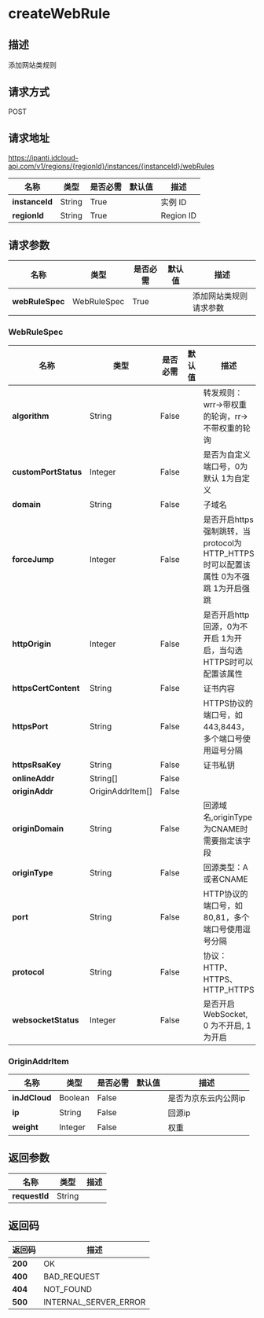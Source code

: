 # createWebRule


## 描述
添加网站类规则

## 请求方式
POST

## 请求地址
https://ipanti.jdcloud-api.com/v1/regions/{regionId}/instances/{instanceId}/webRules

|名称|类型|是否必需|默认值|描述|
|---|---|---|---|---|
|**instanceId**|String|True||实例 ID|
|**regionId**|String|True||Region ID|

## 请求参数
|名称|类型|是否必需|默认值|描述|
|---|---|---|---|---|
|**webRuleSpec**|WebRuleSpec|True||添加网站类规则请求参数|

### <a name="WebRuleSpec">WebRuleSpec</a>
|名称|类型|是否必需|默认值|描述|
|---|---|---|---|---|
|**algorithm**|String|False||转发规则：wrr->带权重的轮询，rr->不带权重的轮询|
|**customPortStatus**|Integer|False||是否为自定义端口号，0为默认 1为自定义|
|**domain**|String|False||子域名|
|**forceJump**|Integer|False||是否开启https强制跳转，当protocol为HTTP_HTTPS时可以配置该属性 0为不强跳 1为开启强跳|
|**httpOrigin**|Integer|False||是否开启http回源，0为不开启 1为开启，当勾选HTTPS时可以配置该属性|
|**httpsCertContent**|String|False||证书内容|
|**httpsPort**|String|False||HTTPS协议的端口号，如443,8443，多个端口号使用逗号分隔|
|**httpsRsaKey**|String|False||证书私钥|
|**onlineAddr**|String[]|False|||
|**originAddr**|OriginAddrItem[]|False|||
|**originDomain**|String|False||回源域名,originType为CNAME时需要指定该字段|
|**originType**|String|False||回源类型：A或者CNAME|
|**port**|String|False||HTTP协议的端口号，如80,81，多个端口号使用逗号分隔|
|**protocol**|String|False||协议：HTTP、HTTPS、HTTP_HTTPS|
|**websocketStatus**|Integer|False||是否开启 WebSocket, 0 为不开启, 1 为开启|
### <a name="OriginAddrItem">OriginAddrItem</a>
|名称|类型|是否必需|默认值|描述|
|---|---|---|---|---|
|**inJdCloud**|Boolean|False||是否为京东云内公网ip|
|**ip**|String|False||回源ip|
|**weight**|Integer|False||权重|

## 返回参数
|名称|类型|描述|
|---|---|---|
|**requestId**|String||



## 返回码
|返回码|描述|
|---|---|
|**200**|OK|
|**400**|BAD_REQUEST|
|**404**|NOT_FOUND|
|**500**|INTERNAL_SERVER_ERROR|
